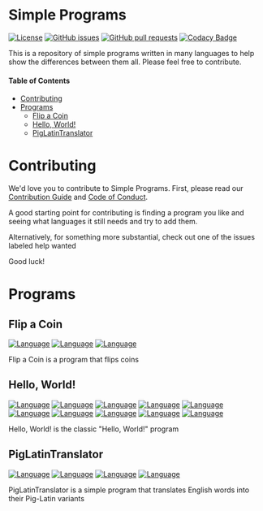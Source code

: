 # Simple Programs

[![License](https://img.shields.io/badge/license-BSD%203--Clause-blue.svg)](https://opensource.org/licenses/BSD-3-Clause)
[![GitHub issues](https://img.shields.io/github/issues/Mrtops/Simple-Programs.svg)](https://github.com/Mrtops/Simple-Programs/issues)
[![GitHub pull requests](https://img.shields.io/github/issues-pr/Mrtops/Simple-Programs.svg)](https://github.com/Mrtops/Simple-Programs/pulls)
[![Codacy Badge](https://api.codacy.com/project/badge/Grade/1660daa3396946619972e9e915dc4204)](https://www.codacy.com/app/mrtops03/Simple-Programs?utm_source=github.com&amp;utm_medium=referral&amp;utm_content=Mrtops/Simple-Programs&amp;utm_campaign=Badge_Grade)

This is a repository of simple programs written in many languages to help show the differences between them all. Please feel free to contribute.

#### Table of Contents

*   [Contributing](#contributing)
*   [Programs](#programs)
    *   [Flip a Coin](#flip-a-coin)
    *   [Hello, World!](#hello-world)
    *   [PigLatinTranslator](#piglatintranslator)

# Contributing

We'd love you to contribute to Simple Programs. First, please read our [Contribution Guide](https://github.com/Mrtops/Simple-Programs/blob/master/docs/CONTRIBUTING.md#contributing-to-simple-programs) and
[Code of Conduct](https://github.com/Mrtops/Simple-Programs/blob/master/docs/CODE_OF_CONDUCT.md#code-of-conduct).

A good starting point for contributing is finding a program you like and seeing what languages it still needs and try to add them.

Alternatively, for something more substantial, check out one of the issues labeled help wanted

Good luck!

# Programs

## Flip a Coin
[![Language](https://img.shields.io/badge/language-JavaScript-F7DF1E.svg)](https://github.com/Mrtops/Simple-Programs/blob/master/JavaScript/Flip-a-Coin.js)
[![Language](https://img.shields.io/badge/language-Python-3673A6.svg)](https://github.com/Mrtops/Simple-Programs/blob/master/Python/Flip-a-Coin.py)
[![Language](https://img.shields.io/badge/language-Ruby-B11205.svg)](https://github.com/Mrtops/Simple-Programs/blob/master/Ruby/Flip-a-Coin.rb)

Flip a Coin is a program that flips coins

## Hello, World!

[![Language](https://img.shields.io/badge/language-C%23-9B4F97.svg)](https://github.com/Mrtops/Simple-Programs/blob/master/C%23/Hello-World.cs)
[![Language](https://img.shields.io/badge/language-C++-659AD2.svg)](https://github.com/Mrtops/Simple-Programs/blob/master/C%2B%2B/Hello-World.cpp)
[![Language](https://img.shields.io/badge/language-C-A8B9CC.svg)](https://github.com/Mrtops/Simple-Programs/blob/master/C/Hello-World.c)
[![Language](https://img.shields.io/badge/language-Java-5382A1.svg)](https://github.com/Mrtops/Simple-Programs/blob/master/Java/Hello-World.java)
[![Language](https://img.shields.io/badge/language-JavaScript-F7DF1E.svg)](https://github.com/Mrtops/Simple-Programs/blob/master/JavaScript/Hello-World.js)
[![Language](https://img.shields.io/badge/language-Objective--C-FF891E.svg)](https://github.com/Mrtops/Simple-Programs/blob/master/Objective-C/Hello-World.m)
[![Language](https://img.shields.io/badge/language-Perl-4E5D84.svg)](https://github.com/Mrtops/Simple-Programs/blob/master/Perl/Hello-World.pl)
[![Language](https://img.shields.io/badge/language-Python-3673A6.svg)](https://github.com/Mrtops/Simple-Programs/blob/master/Python/Hello-World.py)
[![Language](https://img.shields.io/badge/language-Ruby-B11205.svg)](https://github.com/Mrtops/Simple-Programs/blob/master/Ruby/Hello-World.rb)
[![Language](https://img.shields.io/badge/language-Swift-FC3A26.svg)](https://github.com/Mrtops/Simple-Programs/blob/master/Swift/Hello-World.swift)

Hello, World! is the classic "Hello, World!" program

## PigLatinTranslator

[![Language](https://img.shields.io/badge/language-JavaScript-F7DF1E.svg)](https://github.com/Mrtops/Simple-Programs/blob/master/JavaScript/PigLatinTranslator.js)
[![Language](https://img.shields.io/badge/language-Python-3673A6.svg)](https://github.com/Mrtops/Simple-Programs/blob/master/Python/PigLatinTranslator.py)
[![Language](https://img.shields.io/badge/language-Ruby-B11205.svg)](https://github.com/Mrtops/Simple-Programs/blob/master/Ruby/PigLatinTranslator.rb)
[![Language](https://img.shields.io/badge/language-Swift-FC3A26.svg)](https://github.com/Mrtops/Simple-Programs/blob/master/Swift/PigLatinTranslator.swift)

PigLatinTranslator is a simple program that translates English words into their Pig-Latin variants
